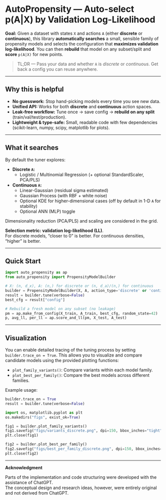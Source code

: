 # AutoPropensity — Auto-select p(A|X) by Validation Log-Likelihood

**Goal:** Given a dataset with states `X` and actions `A` (either **discrete** or **continuous**), this library
**automatically searches** a small, sensible family of propensity models and selects the configuration that **maximizes
validation log-likelihood**. You can then **rebuild** that model on any subset/split and **score** `p(A|X)` for new points.

> TL;DR — Pass your data and whether `A` is _discrete_ or _continuous_. Get back a config you can reuse anywhere.

---

## Why this is helpful

- **No guesswork:** Stop hand-picking models every time you see new data.
- **Unified API:** Works for both **discrete** and **continuous** action spaces.
- **Leak-free workflow:** Tune once → save config → **rebuild on any split** (train/val/test/production).
- **Lightweight & type-safe:** Small, readable code with few dependencies (scikit-learn, numpy, scipy, matplotlib for plots).

---

## What it searches

By default the tuner explores:

- **Discrete `A`:**
  - Logistic / Multinomial Regression (+ optional StandardScaler, PCA/PLS)
- **Continuous `A`:**
  - Linear-Gaussian (residual sigma estimated)
  - Gaussian Process (with RBF + white noise)
  - Optional KDE for higher-dimensional cases (off by default in 1-D `A` for stability)
  - Optional ANN (MLP) toggle

Dimensionality reduction (PCA/PLS) and scaling are considered in the grid.

**Selection metric:** **validation log-likelihood (LL)**.  
For discrete models, “closer to 0” is better. For continuous densities, “higher” is better.

---

## Quick Start

```python
import auto_propensity as ap
from auto_propensity import PropensityModelBuilder

# X: (n, d_x), A: (n,) for discrete or (n, d_a)/(n,) for continuous
builder = PropensityModelBuilder(X, A, action_type='discrete' or 'continuous', test_size=0.25, random_state=42)
result = builder.tune(verbose=False)
best_cfg = result["config"]

# Rebuild a fresh model on any subset (no leakage)
pm = ap.make_from_config(X_train, A_train, best_cfg, random_state=42)
p, avg_ll, per_ll = ap.score_and_ll(pm, X_test, A_test)
```

---

## Visualization

You can enable detailed tracing of the tuning process by setting `builder.trace_on = True`. This allows you to visualize and compare candidate models using the provided plotting functions:

- `plot_family_variants()`: Compare variants within each model family.
- `plot_best_per_family()`: Compare the best models across different families.

Example usage:

```python
builder.trace_on = True
result = builder.tune(verbose=False)

import os, matplotlib.pyplot as plt
os.makedirs("figs", exist_ok=True)

fig1 = builder.plot_family_variants()
fig1.savefig("figs/variants_discrete.png", dpi=150, bbox_inches="tight")
plt.close(fig1)

fig2 = builder.plot_best_per_family()
fig2.savefig("figs/best_per_family_discrete.png", dpi=150, bbox_inches="tight")
plt.close(fig2)
```

---

**Acknowledgment**

Parts of the implementation and code structuring were developed with the assistance of ChatGPT.  
The conceptual design and research ideas, however, were entirely original and not derived from ChatGPT.
